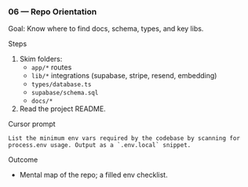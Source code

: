 ### 06 — Repo Orientation

Goal: Know where to find docs, schema, types, and key libs.

Steps
1) Skim folders:
   - `app/*` routes
   - `lib/*` integrations (supabase, stripe, resend, embedding)
   - `types/database.ts`
   - `supabase/schema.sql`
   - `docs/*`
2) Read the project README.

Cursor prompt
```
List the minimum env vars required by the codebase by scanning for process.env usage. Output as a `.env.local` snippet.
```

Outcome
- Mental map of the repo; a filled env checklist.


